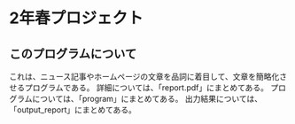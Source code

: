 # 2年春プロジェクト
## このプログラムについて

これは、ニュース記事やホームページの文章を品詞に着目して、文章を簡略化させるプログラムである。
詳細については、「report.pdf」にまとめてある。
プログラムについては、「program」にまとめてある。
出力結果については、「output_report」にまとめてある。
